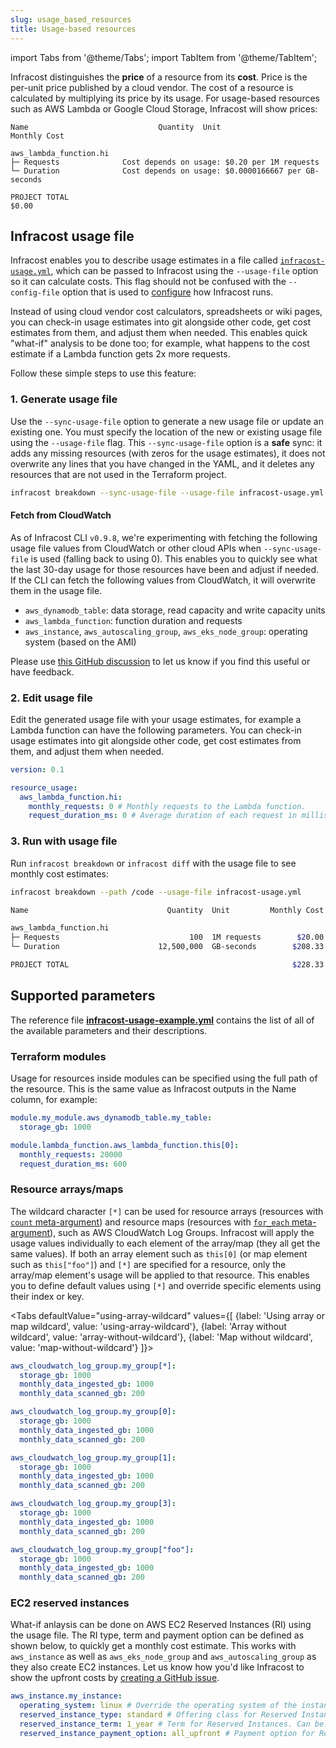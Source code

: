 ```yaml
---
slug: usage_based_resources
title: Usage-based resources
---
```


import Tabs from '@theme/Tabs';
import TabItem from '@theme/TabItem';

Infracost distinguishes the **price** of a resource from its **cost**. Price is the per-unit price published by a cloud vendor. The cost of a resource is calculated by multiplying its price by its usage. For usage-based resources such as AWS Lambda or Google Cloud Storage, Infracost will show prices:

  ```
  Name                             Quantity  Unit                 Monthly Cost

  aws_lambda_function.hi
  ├─ Requests              Cost depends on usage: $0.20 per 1M requests
  └─ Duration              Cost depends on usage: $0.0000166667 per GB-seconds

  PROJECT TOTAL                                                          $0.00
  ```

## Infracost usage file

Infracost enables you to describe usage estimates in a file called [`infracost-usage.yml`](https://github.com/infracost/infracost/blob/master/infracost-usage-example.yml), which can be passed to Infracost using the `--usage-file` option so it can calculate costs. This flag should not be confused with the `--config-file` option that is used to [configure](/docs/multi_project/config_file) how Infracost runs.

Instead of using cloud vendor cost calculators, spreadsheets or wiki pages, you can check-in usage estimates into git alongside other code, get cost estimates from them, and adjust them when needed. This enables quick "what-if" analysis to be done too; for example, what happens to the cost estimate if a Lambda function gets 2x more requests.

Follow these simple steps to use this feature:

### 1. Generate usage file

Use the `--sync-usage-file` option to generate a new usage file or update an existing one. You must specify the location of the new or existing usage file using the `--usage-file` flag. This `--sync-usage-file` option is a **safe** sync: it adds any missing resources (with zeros for the usage estimates), it does not overwrite any lines that you have changed in the YAML, and it deletes any resources that are not used in the Terraform project.

  ```sh
  infracost breakdown --sync-usage-file --usage-file infracost-usage.yml --path /code
  ```

#### Fetch from CloudWatch

As of Infracost CLI `v0.9.8`, we're experimenting with fetching the following usage file values from CloudWatch or other cloud APIs when `--sync-usage-file` is used (falling back to using 0). This enables you to quickly see what the last 30-day usage for those resources have been and adjust if needed. If the CLI can fetch the following values from CloudWatch, it will overwrite them in the usage file.
- `aws_dynamodb_table`: data storage, read capacity and write capacity units
- `aws_lambda_function`: function duration and requests
- `aws_instance`, `aws_autoscaling_group`, `aws_eks_node_group`: operating system (based on the AMI)

Please use [this GitHub discussion](https://github.com/infracost/infracost/discussions/985) to let us know if you find this useful or have feedback.

### 2. Edit usage file

Edit the generated usage file with your usage estimates, for example a Lambda function can have the following parameters. You can check-in usage estimates into git alongside other code, get cost estimates from them, and adjust them when needed.

  ```yaml
  version: 0.1

  resource_usage:
    aws_lambda_function.hi:
      monthly_requests: 0 # Monthly requests to the Lambda function.
      request_duration_ms: 0 # Average duration of each request in milliseconds.
  ```

### 3. Run with usage file

Run `infracost breakdown` or `infracost diff` with the usage file to see monthly cost estimates:

  ```sh
  infracost breakdown --path /code --usage-file infracost-usage.yml

  Name                               Quantity  Unit         Monthly Cost

  aws_lambda_function.hi
  ├─ Requests                             100  1M requests        $20.00
  └─ Duration                      12,500,000  GB-seconds        $208.33

  PROJECT TOTAL                                                  $228.33
  ```

## Supported parameters

The reference file [**infracost-usage-example.yml**](https://github.com/infracost/infracost/blob/master/infracost-usage-example.yml) contains the list of all of the available parameters and their descriptions.

### Terraform modules

Usage for resources inside modules can be specified using the full path of the resource. This is the same value as Infracost outputs in the Name column, for example:

```yaml
module.my_module.aws_dynamodb_table.my_table:
  storage_gb: 1000

module.lambda_function.aws_lambda_function.this[0]:
  monthly_requests: 20000
  request_duration_ms: 600
```

### Resource arrays/maps

The wildcard character `[*]` can be used for resource arrays (resources with [`count` meta-argument](https://www.terraform.io/docs/language/meta-arguments/count.html)) and resource maps (resources with [`for_each` meta-argument](https://www.terraform.io/docs/language/meta-arguments/for_each.html)), such as AWS CloudWatch Log Groups. Infracost will apply the usage values individually to each element of the array/map (they all get the same values). If both an array element such as `this[0]` (or map element such as `this["foo"]`) and `[*]` are specified for a resource, only the array/map element's usage will be applied to that resource. This enables you to define default values using `[*]` and override specific elements using their index or key.

<Tabs
  defaultValue="using-array-wildcard"
  values={[
    {label: 'Using array or map wildcard', value: 'using-array-wildcard'},
    {label: 'Array without wildcard', value: 'array-without-wildcard'},
    {label: 'Map without wildcard', value: 'map-without-wildcard'}
  ]}>
  <TabItem value="using-array-wildcard">

  ```yml
  aws_cloudwatch_log_group.my_group[*]:
    storage_gb: 1000
    monthly_data_ingested_gb: 1000
    monthly_data_scanned_gb: 200
  ```
  </TabItem>
  <TabItem value="array-without-wildcard">

  ```yml
  aws_cloudwatch_log_group.my_group[0]:
    storage_gb: 1000
    monthly_data_ingested_gb: 1000
    monthly_data_scanned_gb: 200

  aws_cloudwatch_log_group.my_group[1]:
    storage_gb: 1000
    monthly_data_ingested_gb: 1000
    monthly_data_scanned_gb: 200

  aws_cloudwatch_log_group.my_group[3]:
    storage_gb: 1000
    monthly_data_ingested_gb: 1000
    monthly_data_scanned_gb: 200
  ```
  </TabItem>
  <TabItem value="map-without-wildcard">

  ```yml
  aws_cloudwatch_log_group.my_group["foo"]:
    storage_gb: 1000
    monthly_data_ingested_gb: 1000
    monthly_data_scanned_gb: 200
  ```
  </TabItem>
</Tabs>

### EC2 reserved instances

What-if anlaysis can be done on AWS EC2 Reserved Instances (RI) using the usage file. The RI type, term and payment option can be defined as shown below, to quickly get a monthly cost estimate. This works with `aws_instance` as well as `aws_eks_node_group` and `aws_autoscaling_group` as they also create EC2 instances. Let us know how you'd like Infracost to show the upfront costs by [creating a GitHub issue](https://github.com/infracost/infracost/issues/).

  ```yml
  aws_instance.my_instance:
    operating_system: linux # Override the operating system of the instance, can be: linux, windows, suse, rhel.
    reserved_instance_type: standard # Offering class for Reserved Instances. Can be: convertible, standard.
    reserved_instance_term: 1_year # Term for Reserved Instances. Can be: 1_year, 3_year.
    reserved_instance_payment_option: all_upfront # Payment option for Reserved Instances. Can be: no_upfront, partial_upfront, all_upfront.
  ```
